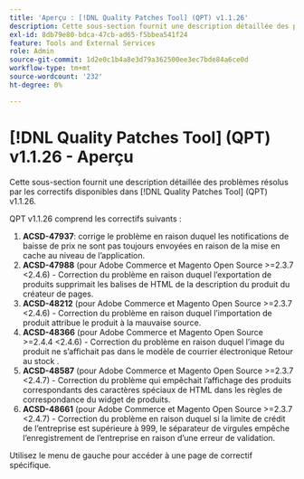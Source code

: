 ```yaml
---
title: 'Aperçu : [!DNL Quality Patches Tool] (QPT) v1.1.26'
description: Cette sous-section fournit une description détaillée des problèmes résolus par les correctifs disponibles dans [!DNL Quality Patches Tool] (QPT) v1.1.26.
exl-id: 8db79e80-bdca-47cb-ad65-f5bbea541f24
feature: Tools and External Services
role: Admin
source-git-commit: 1d2e0c1b4a8e3d79a362500ee3ec7bde84a6ce0d
workflow-type: tm+mt
source-wordcount: '232'
ht-degree: 0%

---
```


# [!DNL Quality Patches Tool] (QPT) v1.1.26 - Aperçu

Cette sous-section fournit une description détaillée des problèmes résolus par les correctifs disponibles dans [!DNL Quality Patches Tool] (QPT) v1.1.26.

QPT v1.1.26 comprend les correctifs suivants :

1. **ACSD-47937**: corrige le problème en raison duquel les notifications de baisse de prix ne sont pas toujours envoyées en raison de la mise en cache au niveau de l’application.
1. **ACSD-47988** (pour Adobe Commerce et Magento Open Source >=2.3.7 &lt;2.4.6) - Correction du problème en raison duquel l’exportation de produits supprimait les balises de HTML de la description du produit du créateur de pages.
1. **ACSD-48212** (pour Adobe Commerce et Magento Open Source >=2.3.7 &lt;2.4.6) - Correction du problème en raison duquel l’importation de produit attribue le produit à la mauvaise source.
1. **ACSD-48366** (pour Adobe Commerce et Magento Open Source >=2.4.4 &lt;2.4.6) - Correction du problème en raison duquel l’image du produit ne s’affichait pas dans le modèle de courrier électronique Retour au stock .
1. **ACSD-48587** (pour Adobe Commerce et Magento Open Source >=2.3.7 &lt;2.4.7) - Correction du problème qui empêchait l’affichage des produits correspondants des caractères spéciaux de HTML dans les règles de correspondance du widget de produits.
1. **ACSD-48661** (pour Adobe Commerce et Magento Open Source >=2.3.7 &lt;2.4.7) - Correction du problème en raison duquel si la limite de crédit de l’entreprise est supérieure à 999, le séparateur de virgules empêche l’enregistrement de l’entreprise en raison d’une erreur de validation.

Utilisez le menu de gauche pour accéder à une page de correctif spécifique.
